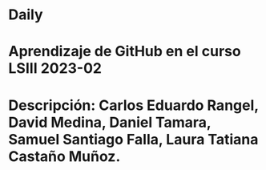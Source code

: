 # Daily
# Aprendizaje de GitHub en el curso LSIII 2023-02 
# Descripción: Carlos Eduardo Rangel, David Medina, Daniel Tamara, Samuel Santiago Falla, Laura Tatiana Castaño Muñoz. 
